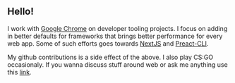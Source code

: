 Hello!
------
I work with [Google Chrome](https://github.com/GoogleChrome) on developer tooling projects. I focus on adding in better defaults for frameworks that brings better performance for every web app. Some of such efforts goes towards [NextJS](https://github.com/vercel/next.js) and [Preact-CLI](https://github.com/preactjs/preact-cli/tree/master/packages/cli).

My github contributions is a side effect of the above. I also play CS:GO occasionaly. If you wanna discuss stuff around web or ask me anything use this [link](https://github.com/prateekbh/prateekbh/issues).
